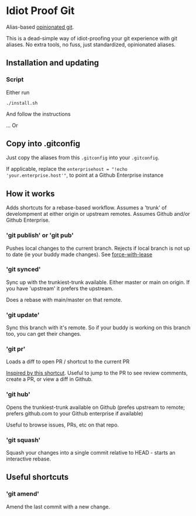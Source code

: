 # Idiot Proof Git

Alias-based [opinionated git](https://softwaredoug.com/blog/2022/11/09/idiot-proof-git-aliases.html).

This is a dead-simple way of idiot-proofing your git experience with git aliases. No extra tools, no fuss, just standardized, opinionated aliases.

## Installation and updating

### Script

Either run

```
./install.sh
```

And follow the instructions

... Or

## Copy into .gitconfig

Just copy the aliases from this `.gitconfig` into your `.gitconfig`. 

If applicable, replace the `enterprisehost = "!echo 'your.enterprise.host'"`, to point at a Github Enterprise instance

## How it works

Adds shortcuts for a rebase-based workflow. Assumes a 'trunk' of develompment at either origin or upstream remotes. Assumes Github and/or Github Enterprise.

### 'git publish' or 'git pub'

Pushes local changes to the current branch. Rejects if local branch is not up to date (ie your buddy made changes). See [force-with-lease](https://itnext.io/git-force-vs-force-with-lease-9d0e753e8c41?gi=569651c36210)

### 'git synced'

Sync up with the trunkiest-trunk available. Either master or main on origin. If you have 'upstream' it prefers the upstream. 

Does a rebase with main/master on that remote.

### 'git update'

Sync this branch with it's remote. So if your buddy is working on this branch too, you can get their changes.

### 'git pr'

Loads a diff to open PR / shortcut to the current PR

[Inspired by this shortcut](https://salferrarello.com/git-alias-open-pull-request-github). Useful to jump to the PR to see review comments, create a PR, or view a diff in Github.

### 'git hub'

Opens the trunkiest-trunk available on Github (prefes upstream to remote; prefers github.com to your Github enterprise if available)

Useful to browse issues, PRs, etc on that repo.

### 'git squash'

Squash your changes into a single commit relative to HEAD - starts an interactive rebase.

## Useful shortcuts

### 'git amend'

Amend the last commit with a new change.
